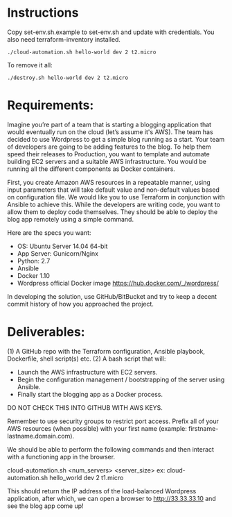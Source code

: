 # Instructions

Copy set-env.sh.example to set-env.sh and update with credentials. You also need terraform-inventory installed.

`./cloud-automation.sh hello-world dev 2 t2.micro`

To remove it all:

`./destroy.sh hello-world dev 2 t2.micro`

# Requirements:

Imagine you’re part of a team that is starting a blogging application that would eventually run on the cloud (let’s
assume it's AWS). The team has decided to use Wordpress to get a simple blog running as a start. Your team of developers
are going to be adding features to the blog. To help them speed their releases to Production, you want to template and
automate building EC2 servers and a suitable AWS infrastructure. You would be running all the different components as
Docker containers.

First, you create Amazon AWS resources in a repeatable manner, using input parameters that will take default value and
non-default values based on configuration file. We would like you to use Terraform in conjunction with Ansible to
achieve this.
While the developers are writing code, you want to allow them to deploy code themselves. They should be able to deploy
the blog app remotely using a simple command.

Here are the specs you want:

- OS: Ubuntu Server 14.04 64-bit
- App Server: Gunicorn/Nginx
- Python: 2.7
- Ansible
- Docker 1.10
- Wordpress official Docker image https://hub.docker.com/_/wordpress/

In developing the solution, use GitHub/BitBucket and try to keep a decent commit history of how you approached the
project.

# Deliverables:

(1) A GitHub repo with the Terraform configuration, Ansible playbook, Dockerfile, shell script(s) etc.
(2) A bash script that will:
- Launch the AWS infrastructure with EC2 servers.
- Begin the configuration management / bootstrapping of the server using Ansible.
- Finally start the blogging app as a Docker process.

DO NOT CHECK THIS INTO GITHUB WITH AWS KEYS.

Remember to use security groups to restrict port access. Prefix all of your AWS resources (when possible) with your
first name (example: firstname-lastname.domain.com).

We should be able to perform the following commands and then interact with a functioning app in the browser.

cloud-automation.sh <app> <environment> <num_servers> <server_size>
ex: cloud-automation.sh hello_world dev 2 t1.micro

This should return the IP address of the load-balanced Wordpress application, after which, we can open a browser to
http://33.33.33.10 and see the blog app come up!